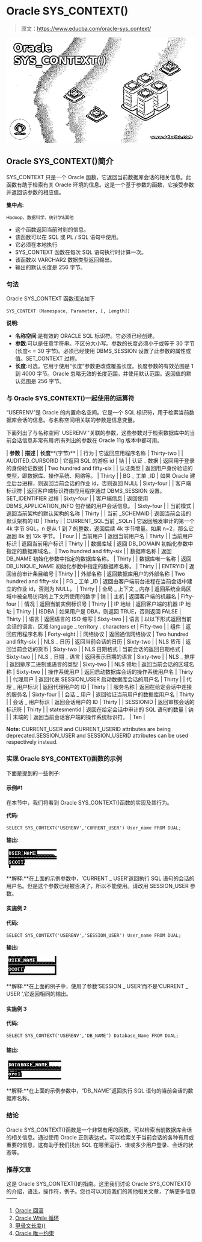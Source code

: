 # Oracle SYS_CONTEXT()

> 原文：<https://www.educba.com/oracle-sys_context/>

![Oracle SYS_CONTEXT()](img/ddf82e2eb6f680a7173c990b54d1ed25.png)



## Oracle SYS_CONTEXT()简介

SYS_CONTEXT 只是一个 Oracle 函数，它返回当前数据库会话的相关信息。此函数有助于检索有关 Oracle 环境的信息。这是一个基于参数的函数，它接受参数并返回该参数的相应值。

**集中点:**

<small>Hadoop、数据科学、统计学&其他</small>

*   这个函数返回当前时刻的信息。
*   该函数可以在 SQL 或 PL / SQL 语句中使用。
*   它必须在本地执行
*   SYS_CONTEXT 函数在每次 SQL 语句执行时计算一次。
*   该函数以 VARCHAR2 数据类型返回输出。
*   输出的默认长度是 256 字节。

### 句法

Oracle SYS_CONTEXT 函数语法如下

`SYS_CONTEXT (Namespace, Parameter, [, Length])`

**说明:**

*   **名称空间**:是有效的 ORACLE SQL 标识符。它必须已经创建。
*   **参数**:可以是任意字符串。不区分大小写。参数的长度必须小于或等于 30 字节(长度< = 30 字节)。必须已经使用 DBMS_SESSION 设置了此参数的属性或值。SET_CONTEXT 过程。
*   **长度**:可选。它用于使用“长度”参数更改或覆盖长度。长度参数的有效范围是 1 到 4000 字节。Oracle 忽略无效的长度范围，并使用默认范围。返回值的默认范围是 256 字节。

### 与 Oracle SYS_CONTEXT()一起使用的运算符

“USERENV”是 Oracle 的内置命名空间。它是一个 SQL 标识符，用于检索当前数据库会话的信息。与名称空间相关联的参数是信息变量。

下面列出了与名称空间' USERENV '关联的参数，这些参数对于检索数据库中的当前会话信息非常有用:所有列出的参数在 Oracle 11g 版本中都可用。

| **参数** | **描述** | **长度****(字节)** |
| 行为 | 它返回应用程序名称 | Thirty-two |
| AUDITED_CURSORID | 它返回 SQL 的游标 id | 钠 |
| 认证 _ 数据 | 返回用于登录的身份验证数据 | Two hundred and fifty-six |
| 认证类型 | 返回用户身份验证的类型，即数据库、操作系统、网络等。 | Thirty |
| BG _ 工单 _ID | 如果 Oracle 建立后台进程，则返回当前会话的作业 id，否则返回 NULL | Sixty-four |
| 客户端标识符 | 返回客户端标识符由应用程序通过 DBMS_SESSION 设置。SET_IDENTIFIER 过程 | Sixty-four |
| 客户端信息 | 返回使用 DBMS_APPLICATION_INFO 包存储的用户会话信息。 | Sixty-four |
| 当前模式 | 返回当前架构的默认架构的名称 | Thirty |
| 当前 _SCHEMAID | 返回当前会话的默认架构的 ID | Thirty |
| CURRENT_SQL当前 _SQLn | 它返回触发审计的第一个 4k 字节 SQL，n 是从 1 到 7 的整数，返回后续 4k 字节增量。如果 n=2，那么它返回 8k 到 12k 字节。 | Four |
| 当前用户 | 返回当前用户名 | Thirty |
| 当前用户标识 | 返回当前用户标识 | Thirty |
| 数据库域 | 返回 DB_DOMAIN 初始化参数中指定的数据库域名。 | Two hundred and fifty-six |
| 数据库名称 | 返回 DB_NAME 初始化参数中指定的数据库名称。 | Thirty |
| 数据库唯一名称 | 返回 DB_UNIQUE_NAME 初始化参数中指定的数据库名称。 | Thirty |
| ENTRYID | 返回当前审计条目编号 | Thirty |
| 外部名称 | 返回数据库用户的外部名称 | Two hundred and fifty-six |
| FG _ 工单 _ID | 返回由客户端前台进程在当前会话中建立的作业 id，否则为 NULL。 | Thirty |
| 全局 _ 上下文 _ 内存 | 返回系统全局区域中被全局访问的上下文所使用的数字 | 钠 |
| 主机 | 返回客户端的机器名 | Fifty-four |
| 情况 | 返回当前实例标识号 | Thirty |
| IP 地址 | 返回客户端的机器 IP 地址 | Thirty |
| ISDBA | 如果用户是 DBA，则返回 TRUE，否则返回 FALSE | Thirty |
| 语言 | 返回语言的 ISO 缩写 | Sixty-two |
| 语言 | 以以下形式返回当前会话的语言、区域:language _ territory . characters et | Fifty-two |
| 组件 | 返回应用程序名称 | Forty-eight |
| 网络协议 | 返回通信网络协议 | Two hundred and fifty-six |
| NLS _ 日历 | 返回当前会话的日历 | Sixty-two |
| NLS 货币 | 返回当前会话的货币 | Sixty-two |
| NLS 日期格式 | 当前会话的返回日期格式 | Sixty-two |
| NLS _ 日期 _ 语言 | 返回表示日期的语言 | Sixty-two |
| NLS _ 排序 | 返回排序二进制或语言的类型 | Sixty-two |
| NLS 领地 | 返回当前会话的区域名称 | Sixty-two |
| 操作系统用户 | 返回启动数据库会话的操作系统用户名 | Thirty |
| 代理用户 | 返回代表 SESSION_USER 启动数据库会话的用户名 | Thirty |
| 代理 _ 用户标识 | 返回代理用户的 ID | Thirty |
| 服务名称 | 返回在给定会话中连接的服务名 | Sixty-four |
| 会话 _ 用户 | 返回验证当前用户的数据库用户名 | Thirty |
| 会话 _ 用户标识 | 返回会话用户的 ID | Thirty |
| SESSIONID | 返回审核会话的标识符 | Thirty |
| statesmentid | 返回在给定会话中审计的 SQL 语句的数量 | 钠 |
| 末端的 | 返回当前会话客户端的操作系统标识符。 | Ten |

**Note:** CURRENT_USER and CURRENT_USERID attributes are being deprecated.SESSION_USER and SESSION_USERID attributes can be used respectively instead.

### 实现 Oracle SYS_CONTEXT()函数的示例

下面是提到的一些例子:

#### 示例#1

在本节中，我们将看到 Oracle SYS_CONTEXT()函数的实现及其行为。

**代码:**

`SELECT SYS_CONTEXT('USERENV','CURRENT_USER') User_name FROM DUAL;`

**输出:**

![Oracle SYS_CONTEXT()1](img/d1290029f3ebf1f2d57c8b73c9327b10.png)



**解释:**在上面的示例参数中，‘CURRENT _ USER’返回执行 SQL 语句的会话的用户名。但是这个参数已经被否决了，所以不能使用。请改用 SESSION_USER 参数。

#### 实施例 2

**代码:**

`SELECT SYS_CONTEXT('USERENV','SESSION_USER') User_name FROM DUAL;`

**输出:**

![scott](img/81fce21296598bde517926559f7cab20.png)



**解释:**在上面的例子中，使用了参数‘SESSION _ USER’而不是‘CURRENT _ USER ’,它返回相同的输出。

#### 实施例 3

**代码:**

`SELECT SYS_CONTEXT('USERENV','DB_NAME') Database_Name FROM DUAL;`

#### **输出:**

![Orc 1](img/76325bd8c2d819369e69f4242619567d.png)



**解释:**在上面的示例参数中，“DB_NAME”返回执行 SQL 语句的当前会话的数据库名称。

### 结论

Oracle SYS_CONTEXT()函数是一个非常有用的函数，可以检索当前数据库会话的相关信息。通过使用 Oracle 正则表达式，可以检索关于当前会话的各种有用或重要的信息，这有助于我们找出 SQL 在哪里运行、谁或多少用户登录、会话的状态等。

### 推荐文章

这是 Oracle SYS_CONTEXT()的指南。这里我们讨论 Oracle SYS_CONTEXT()的介绍，语法，操作符，例子。您也可以浏览我们的其他相关文章，了解更多信息——

1.  [Oracle 回滚](https://www.educba.com/oracle-rollback/)
2.  [Oracle While 循环](https://www.educba.com/oracle-while-loop/)
3.  [甲骨文长度()](https://www.educba.com/oracle-length/)
4.  [Oracle 唯一约束](https://www.educba.com/oracle-unique-constraint/)





